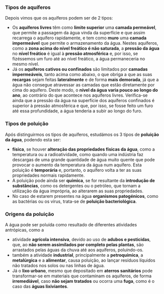 ### Tipos de aquíferos
Depois vimos que os aquíferos podem ser de 2 tipos:
- Os **aquíferos livres** têm como **limite superior** uma **camada permeável**, que permite a passagem da água vinda da superfície e que assim recarrega o aquífero rapidamente, e tem como **muro** uma **camada impermeável** que permite o armazenamento da água.
  Nestes aquíferos, como a **zona acima do nível freático é não saturada**, a **pressão da água** no **nível freático** é igual à **pressão atmosférica** e, por isso, se fizéssemos um furo até ao nível freático, a água permaneceria no mesmo nível.
- Já os **aquíferos cativos ou confinados** são limitados por **camadas impermeáveis**, tanto acima como abaixo, o que obriga a que as suas **recargas** sejam feitas **lateralmente** e de forma **mais demorada**, já que a água não consegue atravessar as camadas que estão diretamente por cima do aquífero. Deste modo, o **nível da água varia pouco ao longo do ano**, ao contrário do que acontece nos aquíferos livres. Verifica-se ainda que a pressão da água na superfície dos aquíferos confinados é superior à pressão atmosférica e que, por isso, se fosse feito um furo até essa profundidade, a água tenderia a subir ao longo do furo.
### Tipos de poluição
Após distinguirmos os tipos de aquíferos, estudámos os 3 tipos de **poluição da água**, podendo esta ser:
- **física**, se houver **alteração das propriedades físicas da água**, como a temperatura ou a radioatividade, como quando uma indústria faz descargas de uma grande quantidade de água muito quente que pode provocar o aumento da temperatura da água num aquífero. Esta poluição é **temporária** e, portanto, o aquífero volta a ter as suas propriedades normais rapidamente.
- A poluição pode ainda ser **química**, se for resultante da **introdução de substâncias**, como os detergentes ou o petróleo, que tornam a utilização da água imprópria, ao alterarem as suas propriedades.
- No caso de estarem presentes na água **organismos patogénicos**, como as bactérias ou os vírus, trata-se de **poluição bacteriológica**.

### Origens da poluição
A água pode ser poluída como resultado de diferentes atividades antrópicas, como a
- atividade **agrícola intensiva**, devido ao uso de **adubos e pesticidas**, que, ao **não serem assimilados por completo pelas plantas**, são arrastados pelas águas da chuva até aos aquíferos, poluindo-os.
- também a atividade **industrial**, principalmente a **petroquímica**, a **metalúrgica** e a **alimentar**, causa poluição, ao lançar resíduos líquidos não tratados nos solos ou nas linhas de água.
- Já o **lixo urbano**, mesmo que depositado em **aterros sanitários** pode transformar-se em materiais que contaminam os aquíferos, de forma **irremediável**, caso **não sejam tratados** ou ocorra uma **fuga**, como é o caso das **águas lixiviantes**.

